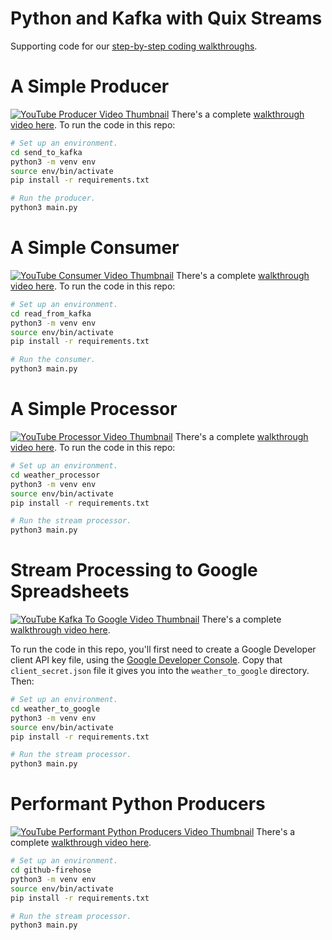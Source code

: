 # Python and Kafka with Quix Streams

Supporting code for our [step-by-step coding walkthroughs][youtube-playlist].

# A Simple Producer

[![YouTube Producer Video Thumbnail](producer_thumbnail.png?raw=true)][youtube-producer]
There's a complete [walkthrough video here][youtube-producer]. To run the code in this repo:

```sh
# Set up an environment.
cd send_to_kafka
python3 -m venv env
source env/bin/activate
pip install -r requirements.txt

# Run the producer.
python3 main.py
```

# A Simple Consumer

[![YouTube Consumer Video Thumbnail](consumer_thumbnail.jpg?raw=true)][youtube-consumer]
There's a complete [walkthrough video here][youtube-consumer]. To run the code in this repo:

```sh
# Set up an environment.
cd read_from_kafka
python3 -m venv env
source env/bin/activate
pip install -r requirements.txt

# Run the consumer.
python3 main.py
```

# A Simple Processor

[![YouTube Processor Video Thumbnail](processor_thumbnail.png?raw=true)][youtube-processor]
There's a complete [walkthrough video here][youtube-processor]. To run the code in this repo:

```sh
# Set up an environment.
cd weather_processor
python3 -m venv env
source env/bin/activate
pip install -r requirements.txt

# Run the stream processor.
python3 main.py
```

# Stream Processing to Google Spreadsheets

[![YouTube Kafka To Google Video Thumbnail](kafka_to_google_thumbnail.jpg?raw=true)][youtube-kafka-to-google] 
There's a complete [walkthrough video here][youtube-kafka-to-google].

To run the code in this repo, you'll first need to  create a Google Developer
client API key file, using the [Google Developer
Console][google-developer-console]. Copy that `client_secret.json` file it
gives you into the `weather_to_google` directory. Then:

```sh
# Set up an environment.
cd weather_to_google
python3 -m venv env
source env/bin/activate
pip install -r requirements.txt

# Run the stream processor.
python3 main.py
```


# Performant Python Producers

[![YouTube Performant Python Producers Video Thumbnail](performance_thumbnail.jpg?raw=true)][youtube-performance] 
There's a complete [walkthrough video here][youtube-performance].

```sh
# Set up an environment.
cd github-firehose
python3 -m venv env
source env/bin/activate
pip install -r requirements.txt

# Run the stream processor.
python3 main.py
```

[youtube-producer]: https://youtu.be/D2NYvGlbK0M
[youtube-consumer]: https://youtu.be/eCsSAzTy5cE
[youtube-processor]: https://youtu.be/5sqegy_EPa0
[youtube-kafka-to-google]: https://youtu.be/UHuQndx83I8
[youtube-performance]: https://youtu.be/mdhEXg5Pny8
[youtube-playlist]: https://www.youtube.com/playlist?list=PL5gMntduShmyJd2fsflN1jwLW9XtDMFAX
[google-developer-console]: https://console.cloud.google.com/
